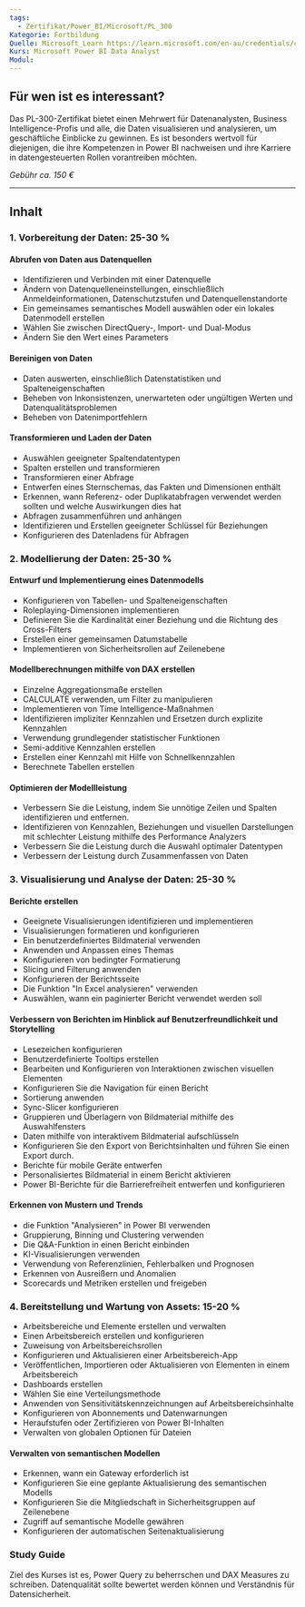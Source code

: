 ```yaml
---
tags:
  - Zertifikat/Power_BI/Microsoft/PL_300
Kategorie: Fortbildung
Quelle: Microsoft_Learn https://learn.microsoft.com/en-au/credentials/certifications/resources/study-guides/pl-300
Kurs: Microsoft Power BI Data Analyst
Modul:
---
```

## **Für wen ist es interessant?**
Das PL-300-Zertifikat bietet einen Mehrwert für Datenanalysten, Business Intelligence-Profis und alle, die Daten visualisieren und analysieren, um geschäftliche Einblicke zu gewinnen.
Es ist besonders wertvoll für diejenigen, die ihre Kompetenzen in Power BI nachweisen und ihre Karriere in datengesteuerten Rollen vorantreiben möchten.

*Gebühr ca. 150 €*

---
## Inhalt
### 1. Vorbereitung der Daten: 25-30 %

#### Abrufen von Daten aus Datenquellen
- Identifizieren und Verbinden mit einer Datenquelle
- Ändern von Datenquelleneinstellungen, einschließlich Anmeldeinformationen, Datenschutzstufen und Datenquellenstandorte
- Ein gemeinsames semantisches Modell auswählen oder ein lokales Datenmodell erstellen
- Wählen Sie zwischen DirectQuery-, Import- und Dual-Modus
- Ändern Sie den Wert eines Parameters

#### Bereinigen von Daten
- Daten auswerten, einschließlich Datenstatistiken und Spalteneigenschaften
- Beheben von Inkonsistenzen, unerwarteten oder ungültigen Werten und Datenqualitätsproblemen
- Beheben von Datenimportfehlern

#### Transformieren und Laden der Daten
- Auswählen geeigneter Spaltendatentypen
- Spalten erstellen und transformieren
- Transformieren einer Abfrage
- Entwerfen eines Sternschemas, das Fakten und Dimensionen enthält
- Erkennen, wann Referenz- oder Duplikatabfragen verwendet werden sollten und welche Auswirkungen dies hat
- Abfragen zusammenführen und anhängen
- Identifizieren und Erstellen geeigneter Schlüssel für Beziehungen
- Konfigurieren des Datenladens für Abfragen


### 2. Modellierung der Daten: 25-30 %

#### Entwurf und Implementierung eines Datenmodells
- Konfigurieren von Tabellen- und Spalteneigenschaften
- Roleplaying-Dimensionen implementieren
- Definieren Sie die Kardinalität einer Beziehung und die Richtung des Cross-Filters
- Erstellen einer gemeinsamen Datumstabelle
- Implementieren von Sicherheitsrollen auf Zeilenebene

#### Modellberechnungen mithilfe von DAX erstellen
- Einzelne Aggregationsmaße erstellen
- CALCULATE verwenden, um Filter zu manipulieren
- Implementieren von Time Intelligence-Maßnahmen
- Identifizieren impliziter Kennzahlen und Ersetzen durch explizite Kennzahlen
- Verwendung grundlegender statistischer Funktionen
- Semi-additive Kennzahlen erstellen
- Erstellen einer Kennzahl mit Hilfe von Schnellkennzahlen
- Berechnete Tabellen erstellen

#### Optimieren der Modellleistung
- Verbessern Sie die Leistung, indem Sie unnötige Zeilen und Spalten identifizieren und entfernen.
- Identifizieren von Kennzahlen, Beziehungen und visuellen Darstellungen mit schlechter Leistung mithilfe des Performance Analyzers
- Verbessern Sie die Leistung durch die Auswahl optimaler Datentypen
- Verbessern der Leistung durch Zusammenfassen von Daten


### 3. Visualisierung und Analyse der Daten: 25-30 %

#### Berichte erstellen
- Geeignete Visualisierungen identifizieren und implementieren
- Visualisierungen formatieren und konfigurieren
- Ein benutzerdefiniertes Bildmaterial verwenden
- Anwenden und Anpassen eines Themas
- Konfigurieren von bedingter Formatierung
- Slicing und Filterung anwenden
- Konfigurieren der Berichtsseite
- Die Funktion "In Excel analysieren" verwenden
- Auswählen, wann ein paginierter Bericht verwendet werden soll

#### Verbessern von Berichten im Hinblick auf Benutzerfreundlichkeit und Storytelling
- Lesezeichen konfigurieren
- Benutzerdefinierte Tooltips erstellen
- Bearbeiten und Konfigurieren von Interaktionen zwischen visuellen Elementen
- Konfigurieren Sie die Navigation für einen Bericht
- Sortierung anwenden
- Sync-Slicer konfigurieren
- Gruppieren und Überlagern von Bildmaterial mithilfe des Auswahlfensters
- Daten mithilfe von interaktivem Bildmaterial aufschlüsseln
- Konfigurieren Sie den Export von Berichtsinhalten und führen Sie einen Export durch.
- Berichte für mobile Geräte entwerfen
- Personalisiertes Bildmaterial in einem Bericht aktivieren
- Power BI-Berichte für die Barrierefreiheit entwerfen und konfigurieren

#### Erkennen von Mustern und Trends
- die Funktion "Analysieren" in Power BI verwenden
- Gruppierung, Binning und Clustering verwenden
- Die Q&A-Funktion in einen Bericht einbinden
- KI-Visualisierungen verwenden
- Verwendung von Referenzlinien, Fehlerbalken und Prognosen
- Erkennen von Ausreißern und Anomalien
- Scorecards und Metriken erstellen und freigeben


### 4. Bereitstellung und Wartung von Assets: 15-20 %

- Arbeitsbereiche und Elemente erstellen und verwalten
- Einen Arbeitsbereich erstellen und konfigurieren
- Zuweisung von Arbeitsbereichsrollen
- Konfigurieren und Aktualisieren einer Arbeitsbereich-App
- Veröffentlichen, Importieren oder Aktualisieren von Elementen in einem Arbeitsbereich
- Dashboards erstellen
- Wählen Sie eine Verteilungsmethode
- Anwenden von Sensitivitätskennzeichnungen auf Arbeitsbereichsinhalte
- Konfigurieren von Abonnements und Datenwarnungen
- Heraufstufen oder Zertifizieren von Power BI-Inhalten
- Verwalten von globalen Optionen für Dateien

#### Verwalten von semantischen Modellen
- Erkennen, wann ein Gateway erforderlich ist
- Konfigurieren Sie eine geplante Aktualisierung des semantischen Modells
- Konfigurieren Sie die Mitgliedschaft in Sicherheitsgruppen auf Zeilenebene
- Zugriff auf semantische Modelle gewähren
- Konfigurieren der automatischen Seitenaktualisierung


### Study Guide

Ziel des Kurses ist es, Power Query zu beherrschen und DAX Measures zu schreiben.
Datenqualität sollte bewertet werden können und Verständnis für Datensicherheit.


